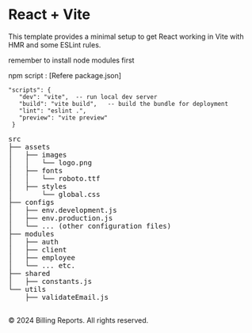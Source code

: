 # React + Vite

This template provides a minimal setup to get React working in Vite with HMR and some ESLint rules.

remember to install node modules first

npm script : [Refere package.json]

 ```
 "scripts": {
    "dev": "vite",  -- run local dev server
    "build": "vite build",   -- build the bundle for deployment
    "lint": "eslint .",
    "preview": "vite preview"
  }
 ```

<pre>
src
├── assets
│   ├── images
│   │   └── logo.png
│   ├── fonts
│   │   └── roboto.ttf
│   ├── styles
│       └── global.css
├── configs
│   ├── env.development.js
│   ├── env.production.js
│   └── ... (other configuration files)
├── modules
│   ├── auth
│   ├── client
│   ├── employee
│   └── ... etc.
├── shared
│   ├── constants.js
└── utils
    ├── validateEmail.js

</pre>


© 2024 Billing Reports. All rights reserved.